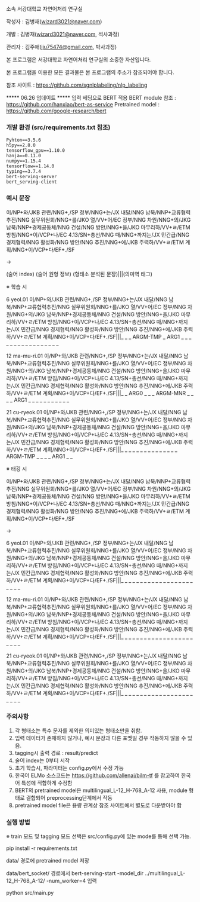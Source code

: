 소속 서강대학교 자연어처리 연구실

작성자 : 김병재(wizard3021@naver.com)

개발 : 김병재(wizard3021@naver.com, 석사과정)

관리자 : 김주애(jju75474@gmail.com, 박사과정)

본 프로그램은 서강대학교 자연어처리 연구실의 소중한 자산입니다.

본 프로그램을 이용한 모든 결과물은 본 프로그램의 주소가 참조되어야 합니다.

참조 사이트 : https://github.com/sgnlplabeling/nlp_labeling

***** 06.26 업데이트 *****
입력 베딩으로 BERT 적용 
BERT module 참조 : https://github.com/hanxiao/bert-as-service
Pretrained model : https://github.com/google-research/bert


### 개발 환경 (src/requirements.txt 참조)
```
Pyhton==3.5.6
h5py==2.8.0
tensorflow_gpu==1.10.0
hanja==0.11.0
numpy==1.15.4
tensorflow==1.14.0
typing==3.7.4
bert-serving-server
bert_serving-client
```

### 예시 문장
 
 이/NP+와/JKB 관련/NNG+,/SP 정부/NNG+는/JX 내달/NNG 남북/NNP+교류협력추진/NNG 실무위원회/NNG+를/JKO 열/VV+어/EC 정부/NNG 차원/NNG+의/JKG 남북/NNP+경제공동체/NNG 건설/NNG 방안/NNG+을/JKO 마무리하/VV+ㄹ/ETM 방침/NNG+이/VCP+나/EC 4.13/SN+총선/NNG 때/NNG+까지는/JX 민간급/NNG 경제협력/NNG 활성화/NNG 방안/NNG 추진/NNG+에/JKB 주력하/VV+ㄹ/ETM 계획/NNG+이/VCP+다/EF+./SF
 
 ->
 
 (술어 index) (술어 원형 정보) (형태소 분석된 문장)|||(의미역 태그)
 
 ※ 학습 시
 
 6 yeol.01 이/NP+와/JKB 관련/NNG+,/SP 정부/NNG+는/JX 내달/NNG 남북/NNP+교류협력추진/NNG 실무위원회/NNG+를/JKO 열/VV+어/EC 정부/NNG 차원/NNG+의/JKG 남북/NNP+경제공동체/NNG 건설/NNG 방안/NNG+을/JKO 마무리하/VV+ㄹ/ETM 방침/NNG+이/VCP+나/EC 4.13/SN+총선/NNG 때/NNG+까지는/JX 민간급/NNG 경제협력/NNG 활성화/NNG 방안/NNG 추진/NNG+에/JKB 주력하/VV+ㄹ/ETM 계획/NNG+이/VCP+다/EF+./SF|||_	_	_	ARGM-TMP	_	ARG1	_	_	_	_	_	_	_	_	_	_	_	_	_	_	_	_	_
 
 12 ma-mu-ri.01 이/NP+와/JKB 관련/NNG+,/SP 정부/NNG+는/JX 내달/NNG 남북/NNP+교류협력추진/NNG 실무위원회/NNG+를/JKO 열/VV+어/EC 정부/NNG 차원/NNG+의/JKG 남북/NNP+경제공동체/NNG 건설/NNG 방안/NNG+을/JKO 마무리하/VV+ㄹ/ETM 방침/NNG+이/VCP+나/EC 4.13/SN+총선/NNG 때/NNG+까지는/JX 민간급/NNG 경제협력/NNG 활성화/NNG 방안/NNG 추진/NNG+에/JKB 주력하/VV+ㄹ/ETM 계획/NNG+이/VCP+다/EF+./SF|||_	_	ARG0	_	_	_	ARGM-MNR	_	_	_	_	ARG1	_	_	_	_	_	_	_	_	_	_	_
 
 21 cu-ryeok.01 이/NP+와/JKB 관련/NNG+,/SP 정부/NNG+는/JX 내달/NNG 남북/NNP+교류협력추진/NNG 실무위원회/NNG+를/JKO 열/VV+어/EC 정부/NNG 차원/NNG+의/JKG 남북/NNP+경제공동체/NNG 건설/NNG 방안/NNG+을/JKO 마무리하/VV+ㄹ/ETM 방침/NNG+이/VCP+나/EC 4.13/SN+총선/NNG 때/NNG+까지는/JX 민간급/NNG 경제협력/NNG 활성화/NNG 방안/NNG 추진/NNG+에/JKB 주력하/VV+ㄹ/ETM 계획/NNG+이/VCP+다/EF+./SF|||_	_	_	_	_	_	_	_	_	_	_	_	_	_	_	ARGM-TMP	_	_	_	_	ARG1	_	_

 ※ 태깅 시
 
 이/NP+와/JKB 관련/NNG+,/SP 정부/NNG+는/JX 내달/NNG 남북/NNP+교류협력추진/NNG 실무위원회/NNG+를/JKO 열/VV+어/EC 정부/NNG 차원/NNG+의/JKG 남북/NNP+경제공동체/NNG 건설/NNG 방안/NNG+을/JKO 마무리하/VV+ㄹ/ETM 방침/NNG+이/VCP+나/EC 4.13/SN+총선/NNG 때/NNG+까지는/JX 민간급/NNG 경제협력/NNG 활성화/NNG 방안/NNG 추진/NNG+에/JKB 주력하/VV+ㄹ/ETM 계획/NNG+이/VCP+다/EF+./SF
 
 ->
 
 6 yeol.01 이/NP+와/JKB 관련/NNG+,/SP 정부/NNG+는/JX 내달/NNG 남북/NNP+교류협력추진/NNG 실무위원회/NNG+를/JKO 열/VV+어/EC 정부/NNG 차원/NNG+의/JKG 남북/NNP+경제공동체/NNG 건설/NNG 방안/NNG+을/JKO 마무리하/VV+ㄹ/ETM 방침/NNG+이/VCP+나/EC 4.13/SN+총선/NNG 때/NNG+까지는/JX 민간급/NNG 경제협력/NNG 활성화/NNG 방안/NNG 추진/NNG+에/JKB 주력하/VV+ㄹ/ETM 계획/NNG+이/VCP+다/EF+./SF|||_	_	_	_	_	_	_	_	_	_	_	_	_	_	_	_	_	_	_	_	_	_	_
 
 12 ma-mu-ri.01 이/NP+와/JKB 관련/NNG+,/SP 정부/NNG+는/JX 내달/NNG 남북/NNP+교류협력추진/NNG 실무위원회/NNG+를/JKO 열/VV+어/EC 정부/NNG 차원/NNG+의/JKG 남북/NNP+경제공동체/NNG 건설/NNG 방안/NNG+을/JKO 마무리하/VV+ㄹ/ETM 방침/NNG+이/VCP+나/EC 4.13/SN+총선/NNG 때/NNG+까지는/JX 민간급/NNG 경제협력/NNG 활성화/NNG 방안/NNG 추진/NNG+에/JKB 주력하/VV+ㄹ/ETM 계획/NNG+이/VCP+다/EF+./SF|||_	_	_	_	_	_	_	_	_	_	_	_	_	_	_	_	_	_	_	_	_	_	_
 
 21 cu-ryeok.01 이/NP+와/JKB 관련/NNG+,/SP 정부/NNG+는/JX 내달/NNG 남북/NNP+교류협력추진/NNG 실무위원회/NNG+를/JKO 열/VV+어/EC 정부/NNG 차원/NNG+의/JKG 남북/NNP+경제공동체/NNG 건설/NNG 방안/NNG+을/JKO 마무리하/VV+ㄹ/ETM 방침/NNG+이/VCP+나/EC 4.13/SN+총선/NNG 때/NNG+까지는/JX 민간급/NNG 경제협력/NNG 활성화/NNG 방안/NNG 추진/NNG+에/JKB 주력하/VV+ㄹ/ETM 계획/NNG+이/VCP+다/EF+./SF|||_	_	_	_	_	_	_	_	_	_	_	_	_	_	_	_	_	_	_	_	_	_	_


### 주의사항

1. 각 형태소는 특수 문자를 제외한 의미있는 형태소만을 취함.
2. 입력 데이터가 존재하지 않거나, 예시 문장과 다른 포멧일 경우 작동하지 않을 수 있음.
3. tagging시 출력 경로 : result/predict
4. 술어 index는 0부터 시작
5. 초기 학습시, 파라미터는 config.py에서 수정 가능
6. 한국어 ELMo 소스코드는 https://github.com/allenai/bilm-tf 를 참고하여 한국어 특성에 적합하게 수정함
7. BERT의 pretrained model은 multilingual_L-12_H-768_A-12 사용, module 형태로 결합되어 preprocessing단계에서 작동
8. pretrained model file은 용량 관계상 참조 사이트에서 별도로 다운받아야 함
 
### 실행 방법
 
※ train 모드 및 tagging 모드 선택은 src/config.py에 있는 mode를 통해 선택 가능.
 
 pip install -r requirements.txt
 
 data/ 경로에 pretrained model 저장 
 
 data/bert_socket/ 경로에서 bert-serving-start -model_dir ../multilingual_L-12_H-768_A-12/ -num_worker=4  입력 

 python src/main.py

